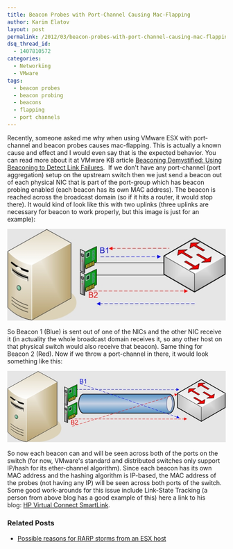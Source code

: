 ```yaml
---
title: Beacon Probes with Port-Channel Causing Mac-Flapping
author: Karim Elatov
layout: post
permalink: /2012/03/beacon-probes-with-port-channel-causing-mac-flapping/
dsq_thread_id:
  - 1407810572
categories:
  - Networking
  - VMware
tags:
  - beacon probes
  - beacon probing
  - beacons
  - flapping
  - port channels
---
```

Recently, someone asked me why when using VMware ESX with port-channel and beacon probes causes mac-flapping. This is actually a known cause and effect and I would even say that is the expected behavior. You can read more about it at VMware KB article [Beaconing Demystified: Using Beaconing to Detect Link Failures](http://kb.vmware.com/kb/1012819).  If we don't have any port-channel (port aggregation) setup on the upstream switch then we just send a beacon out of each physical NIC that is part of the port-group which has beacon probing enabled (each beacon has its own MAC address). The beacon is reached across the broadcast domain (so if it hits a router, it would stop there). It would kind of look like this with two uplinks (three uplinks are necessary for beacon to work properly, but this image is just for an example):

![BP_No_Port_Channel](https://github.com/elatov/uploads/raw/master/2012/03/BP_No_Port_Channel.jpg)

So Beacon 1 (Blue) is sent out of one of the NICs and the other NIC receive it (in actuality the whole broadcast domain receives it, so any other host on that physical switch would also receive that beacon). Same thing for Beacon 2 (Red). Now if we throw a port-channel in there, it would look something like this:

![BP_With_Port_Channel](https://github.com/elatov/uploads/raw/master/2012/03/BP_With_Port_Channel.jpg)

So now each beacon can and will be seen across both of the ports on the switch (for now, VMware's standard and distributed switches only support IP/hash for its ether-channel algorithm). Since each beacon has its own MAC address and the hashing algorithm is IP-based, the MAC address of the probes (not having any IP) will be seen across both ports of the switch. Some good work-arounds for this issue include Link-State Tracking (a person from above blog has a good example of this) here a link to his blog: [HP Virtual Connect SmartLink](http://www.bctechnet.com/vmware-link-state-tracking/).

### Related Posts

- [Possible reasons for RARP storms from an ESX host](http://virtuallyhyper.com/2012/03/possible-reasons-for-rarp-storms-from-an-esx-host/)

